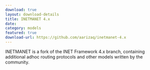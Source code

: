 ```yaml
---
download: true
layout: download-details
title: INETMANET 4.x
date:
category: models
featured: true
download-url: https://github.com/aarizaq/inetmanet-4.x
---
```


INETMANET is a fork of the INET Framework 4.x branch, containing additional adhoc routing protocols and other models written by the community.
